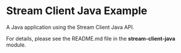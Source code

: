 Stream Client Java Example
==========================

A Java application using the Stream Client Java API.

For details, please see the README.md file in the **stream-client-java** module.

